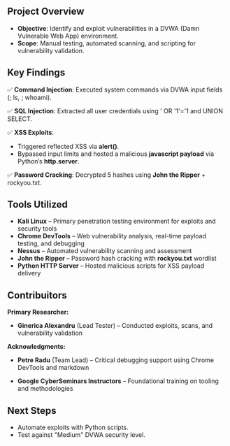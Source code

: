## Project Overview
- **Objective**: Identify and exploit vulnerabilities in a DVWA (Damn Vulnerable Web App) environment.
- **Scope**: Manual testing, automated scanning, and scripting for vulnerability validation.

## Key Findings
✅ **Command Injection**: Executed system commands via DVWA input fields (; ls, ; whoami).

✅ **SQL Injection**: Extracted all user credentials using ' OR '1'='1 and UNION SELECT.

✅ **XSS Exploits**:
- Triggered reflected XSS via **alert()**.
- Bypassed input limits and hosted a malicious **javascript payload** via Python’s **http.server**.

✅ **Password Cracking**: Decrypted 5 hashes using **John the Ripper** + rockyou.txt.

## Tools Utilized
- **Kali Linux** – Primary penetration testing environment for exploits and security tools
- **Chrome DevTools** – Web vulnerability analysis, real-time payload testing, and debugging
- **Nessus** – Automated vulnerability scanning and assessment
- **John the Ripper** – Password hash cracking with **rockyou.txt** wordlist
- **Python HTTP Server** – Hosted malicious scripts for XSS payload delivery

## Contribuitors
**Primary Researcher:**

- **Ginerica Alexandru** (Lead Tester) – Conducted exploits, scans, and vulnerability validation

**Acknowledgments:**

- **Petre Radu** (Team Lead) – Critical debugging support using Chrome DevTools and markdown

- **Google CyberSeminars Instructors** – Foundational training on tooling and methodologies

## Next Steps
- Automate exploits with Python scripts.
- Test against "Medium" DVWA security level.
